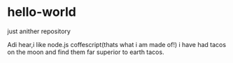 # hello-world
just anither repository


Adi hear,i like node.js coffescript(thats what i am made of!)
i have had tacos on the moon and find them far superior to earth tacos.
